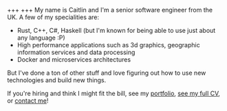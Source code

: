 +++
+++
My name is Caitlin and I'm a senior software engineer from the UK. A few of my specialities are:

* Rust, C++, C#, Haskell (but I'm known for being able to use just about any language :P)
* High performance applications such as 3d graphics, geographic information services and data processing
* Docker and microservices architectures

But I've done a ton of other stuff and love figuring out how to use new technologies and build new things.

If you're hiring and think I might fit the bill, see my <a href="/projects">portfolio</a>, <a href="/cv">see my full CV</a>, or <a href="mailto:cat@cat.bio">contact me</a>!
